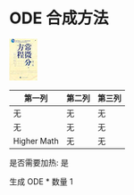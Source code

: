 # ODE 合成方法

![Icon](e106ab08438ec984d938b467c3f16769.jpg)

|第一列|第二列|第三列|
|----|-----|-----|
|无|无|无|
|无|无|无|
|Higher Math|无|无|

是否需要加热: 是

生成 ODE \* 数量 1
<br/> <br/> <br/> 

